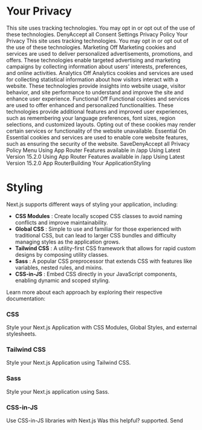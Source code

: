# Your Privacy
This site uses tracking technologies. You may opt in or opt out of the use of these technologies.
DenyAccept all
Consent Settings
Privacy Policy
Your Privacy
This site uses tracking technologies. You may opt in or opt out of the use of these technologies.
Marketing
Off
Marketing cookies and services are used to deliver personalized advertisements, promotions, and offers. These technologies enable targeted advertising and marketing campaigns by collecting information about users' interests, preferences, and online activities. 
Analytics
Off
Analytics cookies and services are used for collecting statistical information about how visitors interact with a website. These technologies provide insights into website usage, visitor behavior, and site performance to understand and improve the site and enhance user experience.
Functional
Off
Functional cookies and services are used to offer enhanced and personalized functionalities. These technologies provide additional features and improved user experiences, such as remembering your language preferences, font sizes, region selections, and customized layouts. Opting out of these cookies may render certain services or functionality of the website unavailable.
Essential
On
Essential cookies and services are used to enable core website features, such as ensuring the security of the website. 
SaveDenyAccept all
Privacy Policy
Menu
Using App Router
Features available in /app
Using Latest Version
15.2.0
Using App Router
Features available in /app
Using Latest Version
15.2.0
App RouterBuilding Your ApplicationStyling
# Styling
Next.js supports different ways of styling your application, including:
  * **CSS Modules** : Create locally scoped CSS classes to avoid naming conflicts and improve maintainability.
  * **Global CSS** : Simple to use and familiar for those experienced with traditional CSS, but can lead to larger CSS bundles and difficulty managing styles as the application grows.
  * **Tailwind CSS** : A utility-first CSS framework that allows for rapid custom designs by composing utility classes.
  * **Sass** : A popular CSS preprocessor that extends CSS with features like variables, nested rules, and mixins.
  * **CSS-in-JS** : Embed CSS directly in your JavaScript components, enabling dynamic and scoped styling.


Learn more about each approach by exploring their respective documentation:
### CSS
Style your Next.js Application with CSS Modules, Global Styles, and external stylesheets.
### Tailwind CSS
Style your Next.js Application using Tailwind CSS.
### Sass
Style your Next.js application using Sass.
### CSS-in-JS
Use CSS-in-JS libraries with Next.js
Was this helpful?
supported.
Send
